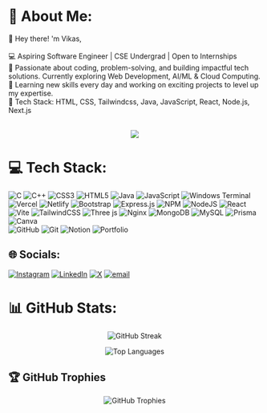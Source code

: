 # 💫 About Me:
👋 Hey there! 'm Vikas,<br><br>💻 Aspiring Software Engineer | CSE Undergrad | Open to Internships<br>🚀 Passionate about coding, problem-solving, and building impactful tech solutions. Currently exploring Web Development, AI/ML & Cloud Computing.<br>🌱 Learning new skills every day and working on exciting projects to level up my expertise.<br>📌 Tech Stack: HTML, CSS, Tailwindcss, Java, JavaScript, React, Node.js, Next.js <br><br>

<p align="center">
  <img src="https://quotes-github-readme.vercel.app/api?type=horizontal&theme=radical" />
</p>

# 💻 Tech Stack:
![C](https://img.shields.io/badge/c-%2300599C.svg?style=for-the-badge&logo=c&logoColor=white) 
![C++](https://img.shields.io/badge/c++-%2300599C.svg?style=for-the-badge&logo=c%2B%2B&logoColor=white) 
![CSS3](https://img.shields.io/badge/css3-%231572B6.svg?style=for-the-badge&logo=css3&logoColor=white) 
![HTML5](https://img.shields.io/badge/html5-%23E34F26.svg?style=for-the-badge&logo=html5&logoColor=white) 
![Java](https://img.shields.io/badge/java-%23ED8B00.svg?style=for-the-badge&logo=openjdk&logoColor=white) 
![JavaScript](https://img.shields.io/badge/javascript-%23323330.svg?style=for-the-badge&logo=javascript&logoColor=%23F7DF1E) 
![Windows Terminal](https://img.shields.io/badge/Windows%20Terminal-%234D4D4D.svg?style=for-the-badge&logo=windows-terminal&logoColor=white) 
![Vercel](https://img.shields.io/badge/vercel-%23000000.svg?style=for-the-badge&logo=vercel&logoColor=white) 
![Netlify](https://img.shields.io/badge/netlify-%23000000.svg?style=for-the-badge&logo=netlify&logoColor=#00C7B7) 
![Bootstrap](https://img.shields.io/badge/bootstrap-%238511FA.svg?style=for-the-badge&logo=bootstrap&logoColor=white) 
![Express.js](https://img.shields.io/badge/express.js-%23404d59.svg?style=for-the-badge&logo=express&logoColor=%2361DAFB) 
![NPM](https://img.shields.io/badge/NPM-%23CB3837.svg?style=for-the-badge&logo=npm&logoColor=white) 
![NodeJS](https://img.shields.io/badge/node.js-6DA55F?style=for-the-badge&logo=node.js&logoColor=white) 
![React](https://img.shields.io/badge/react-%2320232a.svg?style=for-the-badge&logo=react&logoColor=%2361DAFB) 
![Vite](https://img.shields.io/badge/vite-%23646CFF.svg?style=for-the-badge&logo=vite&logoColor=white) 
![TailwindCSS](https://img.shields.io/badge/tailwindcss-%2338B2AC.svg?style=for-the-badge&logo=tailwind-css&logoColor=white) 
![Three js](https://img.shields.io/badge/threejs-black?style=for-the-badge&logo=three.js&logoColor=white) 
![Nginx](https://img.shields.io/badge/nginx-%23009639.svg?style=for-the-badge&logo=nginx&logoColor=white) 
![MongoDB](https://img.shields.io/badge/MongoDB-%234ea94b.svg?style=for-the-badge&logo=mongodb&logoColor=white) 
![MySQL](https://img.shields.io/badge/mysql-4479A1.svg?style=for-the-badge&logo=mysql&logoColor=white) 
![Prisma](https://img.shields.io/badge/Prisma-3982CE?style=for-the-badge&logo=Prisma&logoColor=white) 
![Canva](https://img.shields.io/badge/Canva-%2300C4CC.svg?style=for-the-badge&logo=Canva&logoColor=white)  
![GitHub](https://img.shields.io/badge/github-%23121011.svg?style=for-the-badge&logo=github&logoColor=white) 
![Git](https://img.shields.io/badge/git-%23F05033.svg?style=for-the-badge&logo=git&logoColor=white) 
![Notion](https://img.shields.io/badge/Notion-%23000000.svg?style=for-the-badge&logo=notion&logoColor=white) 
![Portfolio](https://img.shields.io/badge/Portfolio-%23000000.svg?style=for-the-badge&logo=firefox&logoColor=#FF7139)

## 🌐 Socials:
[![Instagram](https://img.shields.io/badge/Instagram-%23E4405F.svg?logo=Instagram&logoColor=white)](https://instagram.com/sakiv.143) 
[![LinkedIn](https://img.shields.io/badge/LinkedIn-%230077B5.svg?logo=linkedin&logoColor=white)](https://www.linkedin.com/in/vikas-kumar-b761bb227?utm_source=share&utm_campaign=share_via&utm_content=profile&utm_medium=android_app) 
[![X](https://img.shields.io/badge/X-black.svg?logo=X&logoColor=white)](https://x.com/vikaskumar__010) 
[![email](https://img.shields.io/badge/Email-D14836?logo=gmail&logoColor=white)](mailto:vikas.kmr.vk15@gmail.com)

# 📊 GitHub Stats:
<div align="center">

  <img src="https://github-readme-streak-stats.herokuapp.com/?user=sakiv-007&theme=monokai&hide_border=false" alt="GitHub Streak" /><br/>

  <img src="https://github-readme-stats.vercel.app/api/top-langs/?username=sakiv-007&theme=monokai&hide_border=false&include_all_commits=false&count_private=false&layout=compact" alt="Top Languages" /><br/>

</div>

## 🏆 GitHub Trophies
<div align="center">
  <img src="https://github-profile-trophy.vercel.app/?username=sakiv-007&theme=radical&no-frame=true&no-bg=false&margin-w=4" alt="GitHub Trophies" />
</div>

<!-- Proudly created with GPRM ( https://gprm.itsvg.in ) -->

